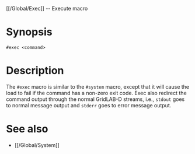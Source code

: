 [[/Global/Exec]] -- Execute macro

# Synopsis

~~~
#exec <command>
~~~

# Description

The `#exec` macro is similar to the `#system` macro, except that it will cause the load to fail if the command has a non-zero exit code. Exec also redirect the command output through the normal GridLAB-D streams, i.e., `stdout` goes to normal message output and `stderr` goes to error message output.

# See also

* [[/Global/System]]
